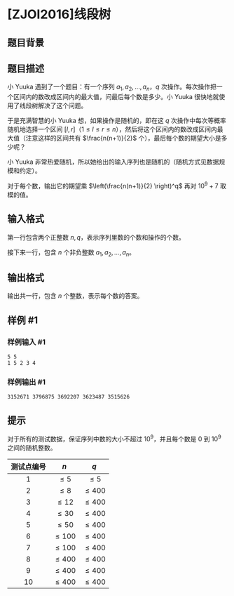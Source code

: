 # [ZJOI2016]线段树

## 题目背景



## 题目描述

小 Yuuka 遇到了一个题目：有一个序列 $a_1,a_2,\ldots,a_n$，$q$ 次操作。每次操作把一个区间内的数改成区间内的最大值，问最后每个数是多少。小 Yuuka 很快地就使用了线段树解决了这个问题。

于是充满智慧的小 Yuuka 想，如果操作是随机的，即在这 $q$ 次操作中每次等概率随机地选择一个区间 $[l,r]$（$1 \leq l \leq r \leq n$），然后将这个区间内的数改成区间内最大值（注意这样的区间共有 $\frac{n(n+1)}{2}$ 个），最后每个数的期望大小是多少呢？

小 Yuuka 非常热爱随机，所以她给出的输入序列也是随机的（随机方式见数据规模和约定）。

对于每个数，输出它的期望乘 $\left(\frac{n(n+1)}{2} \right)^q$ 再对 $10^9+7$ 取模的值。


## 输入格式

第一行包含两个正整数 $n,q$，表示序列里数的个数和操作的个数。

接下来一行，包含 $n$ 个非负整数 $a_1,a_2,\ldots,a_n$。


## 输出格式

输出共一行，包含 $n$ 个整数，表示每个数的答案。


## 样例 #1

### 样例输入 #1
```
5 5
1 5 2 3 4
```

### 样例输出 #1

```
3152671 3796875 3692207 3623487 3515626
```

## 提示

对于所有的测试数据，保证序列中数的大小不超过 $10^9$，并且每个数是 $0$ 到 $10^9$ 之间的随机整数。

|测试点编号|$n$|$q$|
|:-:|:-:|:-:|
|1|$\leq 5$|$\leq 5$|
|2|$\leq 8$|$\leq 400$|
|3|$\leq 12$|$\leq 400$|
|4|$\leq 30$|$\leq 400$|
|5|$\leq 50$|$\leq 400$|
|6|$\leq 100$|$\leq 400$|
|7|$\leq 100$|$\leq 400$|
|8|$\leq 400$|$\leq 400$|
|9|$\leq 400$|$\leq 400$|
|10|$\leq 400$|$\leq 400$|

